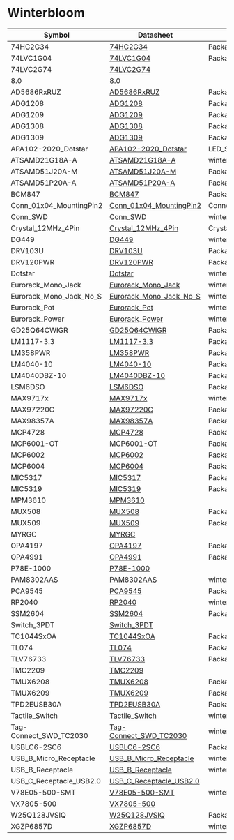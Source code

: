 # Winterbloom

Symbol | Datasheet | Footprint
---|---|---
74HC2G34 | [74HC2G34](https://assets.nexperia.com/documents/data-sheet/74HC_HCT2G34.pdf) | Package_TO_SOT_SMD:SOT-363_SC-70-6
74LVC1G04 | [74LVC1G04](https://www.ti.com/lit/ds/symlink/sn74lvc1g04.pdf) | Package_TO_SOT_SMD:SOT-23-5
74LVC2G74 | [74LVC2G74](https://assets.nexperia.com/documents/data-sheet/74LVC2G74.pdf) | 
8.0 | [8.0]() | 
AD5686RxRUZ | [AD5686RxRUZ](https://www.analog.com/media/en/technical-documentation/data-sheets/ad5686r_5685r_5684r.pdf) | Package_SO:TSSOP-16_4.4x5mm_P0.65mm
ADG1208 | [ADG1208](https://www.analog.com/media/en/technical-documentation/data-sheets/ADG1208_1209.pdf) | Package_SO:TSSOP-16_4.4x5mm_P0.65mm
ADG1209 | [ADG1209](https://www.analog.com/media/en/technical-documentation/data-sheets/ADG1208_1209.pdf) | Package_SO:TSSOP-16_4.4x5mm_P0.65mm
ADG1308 | [ADG1308](https://www.analog.com/media/en/technical-documentation/data-sheets/ADG1308_1309.pdf) | Package_SO:TSSOP-16_4.4x5mm_P0.65mm
ADG1309 | [ADG1309](https://www.analog.com/media/en/technical-documentation/data-sheets/ADG1308_1309.pdf) | Package_SO:TSSOP-16_4.4x5mm_P0.65mm
APA102-2020_Dotstar | [APA102-2020_Dotstar](https://cdn-shop.adafruit.com/product-files/3341/3341_APA102-2020+SMD+LED.pdf) | LED_SMD:LED-APA102-2020
ATSAMD21G18A-A | [ATSAMD21G18A-A](http://ww1.microchip.com/downloads/en/DeviceDoc/SAM_D21_DA1_Family_Data%20Sheet_DS40001882E.pdf) | winterbloom:TQFP-48_7x7mm_P0.5mm
ATSAMD51J20A-M | [ATSAMD51J20A-M](https://ww1.microchip.com/downloads/en/DeviceDoc/SAM_D5x_E5x_Family_Data_Sheet_DS60001507G.pdf) | Package_DFN_QFN:QFN-64-1EP_9x9mm_P0.5mm_EP3.8x3.8mm
ATSAMD51P20A-A | [ATSAMD51P20A-A](http://ww1.microchip.com/downloads/en/DeviceDoc/60001507E.pdf) | Package_QFP:TQFP-128_14x14mm_P0.4mm
BCM847 | [BCM847](https://assets.nexperia.com/documents/data-sheet/BCM847BS.pdf) | Package_TO_SOT_SMD:SOT-363_SC-70-6
Conn_01x04_MountingPin2 | [Conn_01x04_MountingPin2](~) | Connector_JST:JST_PH_S4B-PH-SM4-TB_1x04-1MP_P2.00mm_Horizontal
Conn_SWD | [Conn_SWD](http://infocenter.arm.com/help/topic/com.arm.doc.ddi0314h/DDI0314H_coresight_components_trm.pdf) | winterbloom:Connector_Cortex_Debug_IDC_2x05_P1.27mm_Vertical_Shrouded_SMD
Crystal_12MHz_4Pin | [Crystal_12MHz_4Pin](https://abracon.com/datasheets/ABM8G-106-12.000MHz-T.pdf) | Crystal:Crystal_SMD_Abracon_ABM8G-4Pin_3.2x2.5mm
DG449 | [DG449](https://www.vishay.com/docs/73897/dg449.pdf) | winterbloom:Vishay_SOT-23_8
DRV103U | [DRV103U](https://www.ti.com/lit/ds/symlink/drv103.pdf) | Package_SO:SOIC-8_3.9x4.9mm_P1.27mm
DRV120PWR | [DRV120PWR](https://www.ti.com/lit/ds/symlink/drv120.pdf) | Package_SO:TSSOP-8_4.4x3mm_P0.65mm
Dotstar | [Dotstar](https://www.alibaba.com/product-detail/High-Efficiency-SK9822-Similar-APA102-5050_62326807400.html) | winterbloom:LED_APA102_Dotstar_5050
Eurorack_Mono_Jack | [Eurorack_Mono_Jack](http://www.qingpu-electronics.com/en/products/WQP-PJ398SM-362.html) | winterbloom:AudioJack_WQP518MA
Eurorack_Mono_Jack_No_S | [Eurorack_Mono_Jack_No_S](http://www.qingpu-electronics.com/en/products/WQP-PJ398SM-362.html) | winterbloom:AudioJack_WQP518MA_No_S
Eurorack_Pot | [Eurorack_Pot](https://s3.us-west-2.amazonaws.com/secure.notion-static.com/c2e29654-9937-4f21-ad37-19aeb30b6cf7/R0904N%28KQ%29-LWS.pdf?X-Amz-Algorithm=AWS4-HMAC-SHA256&X-Amz-Credential=AKIAT73L2G45O3KS52Y5%2F20210212%2Fus-west-2%2Fs3%2Faws4_request&X-Amz-Date=20210212T061200Z&X-Amz-Expires=86400&X-Amz-Signature=79cad3de6b24b7023aa449b148ed3570970ec3161da0e13127712a5cd74fcd34&X-Amz-SignedHeaders=host&response-content-disposition=filename%20%3D%22R0904N%28KQ%29-LWS.pdf%22) | winterbloom:Potentiometer_Alpha_R0904N
Eurorack_Power | [Eurorack_Power](https://static6.arrow.com/aropdfconversion/1507f1621f4e67855dd466ebb3ac550d52564a9d/32302-sxx1.pdf) | winterbloom:Eurorack_Power_2x5_Shrouded_Lock
GD25Q64CWIGR | [GD25Q64CWIGR](http://www.gigadevice.com/datasheet/gd25q64c/) | Package_SON:WSON-8-1EP_6x5mm_P1.27mm_EP3.4x4mm
LM1117-3.3 | [LM1117-3.3](http://www.ti.com/lit/ds/symlink/lm1117.pdf) | Package_TO_SOT_SMD:SOT-223-3_TabPin2
LM358PWR | [LM358PWR](https://www.ti.com/lit/ds/symlink/lm358.pdf) | Package_SO:TSSOP-8_4.4x3mm_P0.65mm
LM4040-10 | [LM4040-10](http://www.ti.com/lit/ds/symlink/lm4040-n.pdf) | Package_TO_SOT_SMD:SOT-23
LM4040DBZ-10 | [LM4040DBZ-10](http://www.ti.com/lit/ds/symlink/lm4040-n.pdf) | Package_TO_SOT_SMD:SOT-23
LSM6DSO | [LSM6DSO](https://www.st.com/resource/en/datasheet/lsm6dso.pdf) | Package_LGA:LGA-14_3x2.5mm_P0.5mm_LayoutBorder3x4y
MAX9717x | [MAX9717x](https://datasheets.maximintegrated.com/en/ds/MAX9716-MAX9717.pdf) | winterbloom:TDFN-8-1EP_MAX9717xET
MAX97220C | [MAX97220C](https://www.mouser.com/datasheet/2/256/MAX97220A-MAX97220E-5002.pdf) | Package_DFN_QFN:TQFN-16-1EP_3x3mm_P0.5mm_EP1.23x1.23mm_ThermalVias
MAX98357A | [MAX98357A](https://datasheets.maximintegrated.com/en/ds/MAX98357A-MAX98357B.pdf) | Package_DFN_QFN:QFN-16-1EP_3x3mm_P0.5mm_EP1.45x1.45mm
MCP4728 | [MCP4728](http://ww1.microchip.com/downloads/en/DeviceDoc/22187E.pdf) | Package_SO:MSOP-10_3x3mm_P0.5mm
MCP6001-OT | [MCP6001-OT](http://ww1.microchip.com/downloads/en/DeviceDoc/22141b.pdf) | Package_TO_SOT_SMD:SOT-23-5
MCP6002 | [MCP6002](https://ww1.microchip.com/downloads/en/DeviceDoc/MCP6001-1R-1U-2-4-1-MHz-Low-Power-Op-Amp-DS20001733L.pdf) | Package_SO:MSOP-8_3x3mm_P0.65mm
MCP6004 | [MCP6004](http://datasheet.octopart.com/MCP6001T-I/OT-Microchip-datasheet-8823409.pdf) | Package_SO:TSSOP-14_4.4x5mm_P0.65mm
MIC5317 | [MIC5317](https://www.mouser.com/datasheet/2/268/MIC5317_High_Performance_Single_150mA_LDO_DS200061-1891237.pdf) | Package_TO_SOT_SMD:SOT-23-5
MIC5319 | [MIC5319](https://ww1.microchip.com/downloads/en/DeviceDoc/500mA-uCap-Ultra-Low-Dropout-Regulator-with-High-PSRR-DS20005876B.pdf) | Package_TO_SOT_SMD:SOT-23-5
MPM3610 | [MPM3610](https://www.monolithicpower.com/en/mpm3610.html) | 
MUX508 | [MUX508](https://www.ti.com/lit/ds/symlink/mux508.pdf) | Package_SO:TSSOP-16_4.4x5mm_P0.65mm
MUX509 | [MUX509](https://www.ti.com/lit/ds/symlink/mux509.pdf) | Package_SO:TSSOP-16_4.4x5mm_P0.65mm
MYRGC | [MYRGC](https://www.mouser.com/datasheet/2/281/MYRGC-1701768.pdf) | 
OPA4197 | [OPA4197](https://www.ti.com/lit/ds/symlink/opa4197.pdf) | Package_SO:TSSOP-14_4.4x5mm_P0.65mm
OPA4991 | [OPA4991](https://www.ti.com/lit/ds/symlink/opa4991.pdf) | Package_SO:TSSOP-14_4.4x5mm_P0.65mm
P78E-1000 | [P78E-1000](https://www.mouser.com/datasheet/2/670/p78e_1000-1480573.pdf) | 
PAM8302AAS | [PAM8302AAS](https://www.diodes.com/assets/Datasheets/PAM8302A.pdf) | winterbloom:TDFN-8-1EP_MAX9717xET
PCA9545 | [PCA9545](https://www.nxp.com/docs/en/data-sheet/PCA9545A_45B_45C.pdf) | Package_SO:TSSOP-20_4.4x6.5mm_P0.65mm
RP2040 | [RP2040](https://datasheets.raspberrypi.com/rp2040/rp2040-datasheet.pdf) | winterbloom:RP2040-QFN-56
SSM2604 | [SSM2604](https://www.analog.com/media/en/technical-documentation/data-sheets/SSM2604.pdf) | Package_CSP:LFCSP-20-1EP_4x4mm_P0.5mm_EP2.6x2.6mm
Switch_3PDT | [Switch_3PDT](~) | 
TC1044SxOA | [TC1044SxOA](http://ww1.microchip.com/downloads/en/DeviceDoc/21469a.pdf) | Package_SO:SOIC-8_3.9x4.9mm_P1.27mm
TL074 | [TL074](https://www.ti.com/lit/ds/symlink/tl071.pdf) | Package_SO:TSSOP-14_4.4x5mm_P0.65mm
TLV76733 | [TLV76733](https://www.ti.com/lit/ds/symlink/tlv767.pdf) | Package_SO:VSSOP-8_3.0x3.0mm_P0.65mm
TMC2209 | [TMC2209]() | 
TMUX6208 | [TMUX6208](https://www.ti.com/lit/ds/symlink/tmux6208.pdf) | Package_SO:TSSOP-16_4.4x5mm_P0.65mm
TMUX6209 | [TMUX6209](https://www.ti.com/lit/ds/symlink/tmux6209.pdf) | Package_SO:TSSOP-16_4.4x5mm_P0.65mm
TPD2EUSB30A | [TPD2EUSB30A](http://www.ti.com/lit/ds/symlink/tpd2eusb30a.pdf) | Package_TO_SOT_SMD:Texas_DRT-3
Tactile_Switch | [Tactile_Switch](https://factory.macrofab.com/part/MF-SW-TACT-4.2MM) | winterbloom:Tactile_Switch_4.2mm
Tag-Connect_SWD_TC2030 | [Tag-Connect_SWD_TC2030](https://www.tag-connect.com/product/tc2030-ctx-nl-6-pin-no-legs-cable-with-10-pin-micro-connector-for-cortex-processors~) | winterbloom:Tag_Connect_TC2030NL
USBLC6-2SC6 | [USBLC6-2SC6](https://www.st.com/resource/en/datasheet/usblc6-2.pdf) | Package_TO_SOT_SMD:SOT-23-6
USB_B_Micro_Receptacle | [USB_B_Micro_Receptacle](https://cdn.amphenol-cs.com/media/wysiwyg/files/documentation/datasheet/inputoutput/io_usb_micro.pdf) | winterbloom:USB_B_Micro_Receptacle
USB_B_Receptacle | [USB_B_Receptacle](https://www.te.com/commerce/DocumentDelivery/DDEController?Action=srchrtrv&DocNm=5787834&DocType=Customer+Drawing&DocLang=English&PartCntxt=5787834-1&DocFormat=pdf) | winterbloom:USB_B_Receptacle
USB_C_Receptacle_USB2.0 | [USB_C_Receptacle_USB2.0](https://www.usb.org/sites/default/files/documents/usb_type-c.zip) | 
V78E05-500-SMT | [V78E05-500-SMT](https://www.cui.com/product/resource/v78e-500-smt.pdf) | winterbloom:V78E05-500-SMT
VX7805-500 | [VX7805-500](https://www.mouser.com/datasheet/2/670/vx78_500-1774570.pdf) | 
W25Q128JVSIQ | [W25Q128JVSIQ](https://www.winbond.com/resource-files/w25q128jv%20revf%2003272018%20plus.pdf) | Package_SO:SOIC-8_5.23x5.23mm_P1.27mm
XGZP6857D | [XGZP6857D](https://www.cfsensor.com/static/upload/file/20220412/XGZP6857D%20Pressure%20Sensor%20Module%20V2.4.pdf) | winterbloom:XGZP6857D
